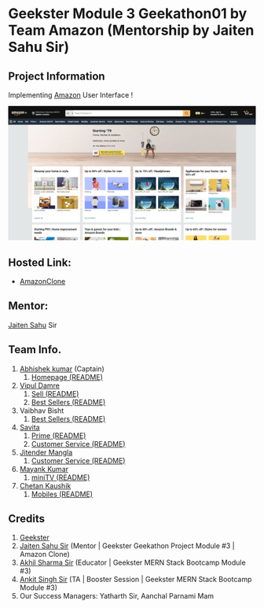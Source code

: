 # Geekster Module 3 Geekathon01 by Team Amazon (Mentorship by Jaiten Sahu Sir)
## Project Information
Implementing [Amazon](https://www.amazon.in/) User Interface ! 

![AmazonClone](./Assests/LinkedInPost/thumbnail.png)
## Hosted Link:
 + [AmazonClone](https://alex21c.github.io/AmazonClone/homepage/)

## Mentor:
[Jaiten Sahu](https://www.linkedin.com/in/jaiten-sahu/) Sir 

## Team Info.
 1. [Abhishek kumar](https://www.linkedin.com/in/alex21c/) (Captain)
    1. [Homepage (README)](https://alex21c.github.io/AmazonClone/homepage/README/)
 2. [Vipul Damre](https://www.linkedin.com/in/vipul-damre-2237241a7/)
    1. [Sell (README)](https://alex21c.github.io/AmazonClone/sell/README/)
    2. [Best Sellers (README)](https://alex21c.github.io/AmazonClone/bestSellers/README)
 3. Vaibhav Bisht
    1. [Best Sellers (README)](https://alex21c.github.io/AmazonClone/bestSellers/README)
 4. [Savita](https://www.linkedin.com/in/savita-patidar-6aba721a0/)
    1. [Prime (README)](https://alex21c.github.io/AmazonClone/prime/README/)
    2. [Customer Service (README)](https://alex21c.github.io/AmazonClone/customerService/README/)
 5. [Jitender Mangla](https://www.linkedin.com/in/jitender-mangla-58b6b216b/)
    1. [Customer Service (README)](https://alex21c.github.io/AmazonClone/customerService/README/) 
 6. [Mayank Kumar](https://www.linkedin.com/in/mayank-kumar-baa329217/)
    1. [miniTV (README)](https://alex21c.github.io/AmazonClone/miniTV/README/)
 7. [Chetan Kaushik](https://www.linkedin.com/in/chetan-kaushik-198317161/)
    1. [Mobiles (README)](https://alex21c.github.io/AmazonClone/mobiles/README/)

## Credits
1. [Geekster](https://www.geekster.in/)
2. [Jaiten Sahu Sir](https://www.linkedin.com/in/jaiten-sahu/) (Mentor \| Geekster Geekathon Project Module #3 \| Amazon Clone)
3. [Akhil Sharma Sir](https://www.linkedin.com/in/akhil-sh06/) (Educator \| Geekster MERN Stack Bootcamp Module #3)
4. [Ankit Singh Sir](https://www.linkedin.com/in/asingh88029/) (TA \| Booster Session \| Geekster MERN Stack Bootcamp Module #3)
5. Our Success Managers: Yatharth Sir, Aanchal Parnami Mam
